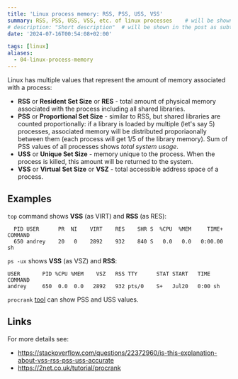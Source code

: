 ```yaml
---
title: 'Linux process memory: RSS, PSS, USS, VSS'
summary: RSS, PSS, USS, VSS, etc. of linux processes    # will be shown on a post card on the main page
# description: "Short description"  # will be shown in the post as subtitle
date: '2024-07-16T00:54:08+02:00'

tags: [linux]
aliases:
  - 04-linux-process-memory
---
```


Linux has multiple values that represent the amount of memory associated with a process:

- **RSS** or **Resident Set Size** or **RES** - total amount of physical memory associated with
  the process including all shared libraries.
- **PSS** or **Proportional Set Size** - similar to RSS, but shared libraries are counted
  proportionally: if a library is loaded by multiple (let's say 5) processes, associated memory will
  be distributed proporiaonally between them (each process will get 1/5 of the library memory). Sum of
  PSS values of all processes shows _total system usage_.
- **USS** or **Unique Set Size** - memory unique to the process. When the process is killed, this
  amount will be returned to the system.
- **VSS** or **Virtual Set Size** or **VSZ** - total accessible address space of a process.

## Examples

`top` command shows **VSS** (as VIRT) and **RSS** (as RES):

```
  PID USER      PR  NI    VIRT    RES    SHR S  %CPU  %MEM     TIME+ COMMAND
  650 andrey    20   0    2892    932    840 S   0.0   0.0   0:00.00 sh
```

`ps -ux` shows **VSS** (as VSZ) and **RSS**:

```
USER       PID %CPU %MEM    VSZ   RSS TTY      STAT START   TIME COMMAND
andrey     650  0.0  0.0   2892   932 pts/0    S+   Jul20   0:00 sh
```

`procrank` [tool](https://github.com/cglmcu/procrank) can show PSS and USS values.

## Links

For more details see:

- https://stackoverflow.com/questions/22372960/is-this-explanation-about-vss-rss-pss-uss-accurate
- https://2net.co.uk/tutorial/procrank
